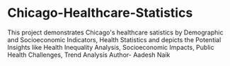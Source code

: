# Chicago-Healthcare-Statistics
This project demonstrates Chicago's healthcare satistics by Demographic and Socioeconomic Indicators, Health Statistics and depicts the Potential Insights like Health Inequality Analysis, Socioeconomic Impacts, Public Health Challenges, Trend Analysis
Author- Aadesh Naik
